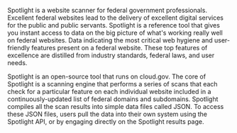 

Spotlight is a website scanner for federal government professionals. Excellent federal websites lead to the delivery of excellent digital services for the public and public servants. Spotlight is a reference tool that gives you instant access to data on the big picture of what's working really well on federal websites. Data indicating the most critical web hygiene and user-friendly features present on a federal website. These top features of excellence are distilled from industry standards, federal laws, and user needs. 

Spotlight is an open-source tool that runs on cloud.gov. The core of Spotlight is a scanning engine that performs a series of scans that each check for a particular feature on each individual website included in a continuously-updated list of federal domains and subdomains. Spotlight compiles all the scan results into simple data files called JSON. To access these JSON files, users pull the data into their own system using the Spotlight API, or by engaging directly on the Spotlight results page. 
